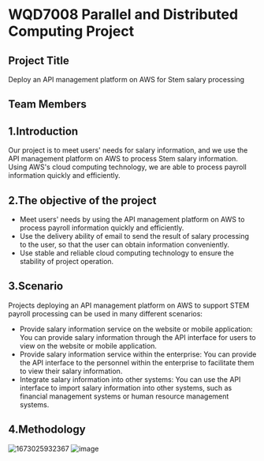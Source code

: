 # WQD7008 Parallel and Distributed Computing Project 
## Project Title  
Deploy an API management platform on AWS for Stem salary processing
## Team Members
## 1.Introduction
Our project is to meet users' needs for salary information, and we use the API management platform on AWS to process Stem salary information. Using AWS's cloud computing technology, we are able to process payroll information quickly and efficiently.
## 2.The objective of the project
+	Meet users' needs by using the API management platform on AWS to process payroll information quickly and efficiently.
+	Use the delivery ability of email to send the result of salary processing to the user, so that the user can obtain information conveniently.
+ Use stable and reliable cloud computing technology to ensure the stability of project operation.
## 3.Scenario
Projects deploying an API management platform on AWS to support STEM payroll processing can be used in many different scenarios:
+ Provide salary information service on the website or mobile application: You can provide salary information through the API interface for users to view on the website or mobile application.
+	Provide salary information service within the enterprise: You can provide the API interface to the personnel within the enterprise to facilitate them to view their salary information.
+	Integrate salary information into other systems: You can use the API interface to import salary information into other systems, such as financial management systems or human resource management systems.
## 4.Methodology
![1673025932367](https://user-images.githubusercontent.com/102680739/211156266-cbecc503-5268-4194-9303-2bbf4021eee5.png)
![image](https://user-images.githubusercontent.com/102680739/211156273-aa60eeff-eb61-4d95-be0f-669f892bd618.png)

